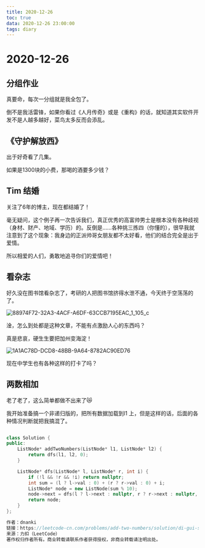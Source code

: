 ```yaml
---
title: 2020-12-26
toc: true
data: 2020-12-26 23:00:00
tags: diary
---
```


# 2020-12-26

## 分组作业

真要命，每次一分组就是我全包了。

倒不是我活雷锋，如果你看过《人月传奇》或是《重构》的话，就知道其实软件开发不是人越多越好，菜鸟太多反而会添乱。



## 《守护解放西》

出于好奇看了几集。

如果是1300块的小费，那喝的酒要多少钱？

## Tim 结婚

关注了6年的博主，现在都结婚了！

毫无疑问，这个例子再一次告诉我们，真正优秀的高富帅男士是根本没有各种歧视（身材、财产、地域、学历）的。反倒是……各种挑三拣四（你懂的），很早我就注意到了这个现象：我身边的正派帅哥女朋友都不太好看，他们的结合完全是出于爱情。

所以相爱的人们，勇敢地追寻你们的爱情吧！

## 看杂志

好久没在图书馆看杂志了，考研的人把图书馆挤得水泄不通，今天终于空荡荡的了。



![88974F72-32A3-4ACF-A6DF-63CCB7195EAC_1_105_c](https://tva1.sinaimg.cn/large/0081Kckwly1gm1795ffi0j30wu0ihjye.jpg)

淦，怎么到处都是这种文章，不能有点激励人心的东西吗？

真是悲哀，硬生生要把加州变海淀！



![1A1AC78D-DCD8-48BB-9A64-8782AC90ED76](https://tva1.sinaimg.cn/large/0081Kckwly1gm17dxos7fj30ku0kutet.jpg)

现在中学生也有各种这样的打卡了吗？





## 两数相加

老了老了，这么简单都做不出来了😿

我开始准备搞一个非递归版的，把所有数据加载到l1 上，但是这样的话，后面的各种情况判断就把我搞混了。

```c++

class Solution {
public:
    ListNode* addTwoNumbers(ListNode* l1, ListNode* l2) {
        return dfs(l1, l2, 0);
    }

    ListNode* dfs(ListNode* l, ListNode* r, int i) {
        if (!l && !r && !i) return nullptr;
        int sum = (l ? l->val : 0) + (r ? r->val : 0) + i;
        ListNode* node = new ListNode(sum % 10);
        node->next = dfs(l ? l->next : nullptr, r ? r->next : nullptr, sum / 10);
        return node;
    } 
};

作者：dnanki
链接：https://leetcode-cn.com/problems/add-two-numbers/solution/di-gui-si-lu-jian-dan-dai-ma-duan-by-dnanki/
来源：力扣（LeetCode）
著作权归作者所有。商业转载请联系作者获得授权，非商业转载请注明出处。
```

